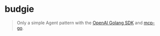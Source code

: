 # budgie

> Only a simple Agent pattern with the [OpenAI Golang SDK](https://github.com/openai/openai-go) and [mcp-go](https://github.com/mark3labs/mcp-go).
